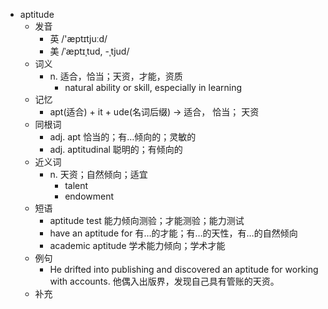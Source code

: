 - aptitude
  - 发音
    - 英 /'æptɪtjuːd/
    - 美 /ˈæptɪˌtud, -ˌtjud/
  - 词义
    - n. 适合，恰当；天资，才能，资质
      - natural ability or skill, especially in learning
  - 记忆
    - apt(适合) + it + ude(名词后缀) → 适合， 恰当； 天资
  - 同根词
    - adj. apt 恰当的；有…倾向的；灵敏的
    - adj. aptitudinal 聪明的；有倾向的
  - 近义词
    - n. 天资；自然倾向；适宜
      - talent
      - endowment
  - 短语
    - aptitude test 能力倾向测验；才能测验；能力测试
    - have an aptitude for 有…的才能；有…的天性，有…的自然倾向
    - academic aptitude 学术能力倾向；学术才能
  - 例句
    - He drifted into publishing and discovered an aptitude for working with accounts. 他偶入出版界，发现自己具有管账的天资。
  - 补充